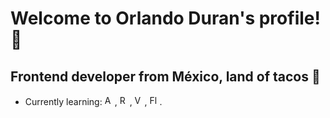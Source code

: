 <h1>Welcome to Orlando Duran's profile! 🥴</h1>
<h2>Frontend developer from México, land of tacos 🌮</h2>
<ul>
<li>Currently learning: <img src="https://github.com/OrlandoDuranPY/Iconos/blob/main/Lenguajes/angular.png" alt="Angular" height="16px"/>, <img src="https://github.com/OrlandoDuranPY/Iconos/blob/main/Lenguajes/react.png" alt="React" height="16px"/>, <img src="https://github.com/OrlandoDuranPY/Iconos/blob/main/Lenguajes/vue.png" alt="Vue" height="16px"/>, <img src="https://github.com/OrlandoDuranPY/Iconos/blob/main/Lenguajes/flutter.png" alt="Flutter" height="16px"/>.</li>
</ul>